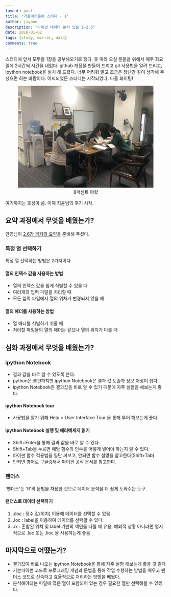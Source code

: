 ```yaml
---
layout: post
title: "거울아거울아 스터디 - 1"
author: jiyoon
description: "파이썬 데이터 분석 입문 1~2.6"
date: 2018-01-02
tags: [study, mirror, data]
comments: true
---
```


스터디에 앞서 모두들 1장을 공부해오기로 했다. 못 따라 오실 분들을 위해서 매주 화요일에 2시간씩 시간을 내었다. github 계정을 만들어 드리고 git 사용법을 알려 드리고, ipython notebook을 설치 해 드렸다. 너무 어려워 말고 조금은 장난감 같이 생각해 주셨으면 하는 바람이다. 어찌되었든 스터디는 시작되었다. 다들 화이팅!  

<center>
<figure>
<img src="/images/mirror-1-1.jpg" alt="views">
<figcaption>8퍼센트 야학</figcaption>
</figure>
</center>

여기까지는 호성이 씀. 이제 지윤님의 후기 시작.

## 요약 과정에서 무엇을 배웠는가?

안영님이 [2.6장 까지의 요약](https://github.com/anohk/analytics_with_python/blob/master/summary/2_csv.md)을 준비해 주셨다. 

### 특정 열 선택하기
특정 열 선택하는 방법은 2가지이다

#### 열의 인덱스 값을 사용하는 방법
- 열의 인덱스 값을 쉽게 식별할 수 있을 때
- 여러개의 입력 파일을 처리할 때
- 모든 입력 파일에서 열의 위차가 변경되지 않을 때

#### 열의 헤더를 사용하는 방법
- 열 헤더를 식별하기 쉬울 때 
- 처리할 파일들의 열의 헤더는 같으나 열의 위치가 다를 때

## 심화 과정에서 무엇을 배웠는가?

### ipython Notebook
- 결과 값을 바로 알 수 있도록 쓴다.
- python은 불편하지만 ipython Notebook은 결과 값 도출과 정보 저장이 쉽다.
- ipython Notebook은 결과값을 바로 알 수 있기 때문에 자주 실험을 해보는게 좋다.

#### ipython Notebook tour
- 사용법을 알기 위해 Help > User Interface Tour 을 통해 투어 해보는게 좋다.

#### ipython Notebook 실행 및 에러메세지 읽기
- Shift+Enter을 통해 결과 값을 바로 알 수 있다.
- Shift+Tab을 누르면 해당 함수의 인수를 어떻게 넣어야 하는지 알 수 있다.
- 파이썬 함수 적용법을 일단 써보고, 안되면 함수 설명을 참고한다(Shift+Tab)
- 안되면 영어로 구글링해서 파이썬 공식 문서를 참고한다.

### 팬더스
'팬더스'는 'R'의 문법을 차용한 것으로 데이터 분석을 더 쉽게 도와주는 도구

#### 팬더스로 데이터 선택하기
1. .iloc : 정수 값(위치) 이용해 데이터를 선택할 수 있음
1. .loc : label을 이용하여 데이터를 선택할 수 있다.
1. .ix : 혼합된 위치 및 label 기반의 색인을 다룰 때 유용, 예외적 상황 아니라면 명시적으로 .loc 또는 .lioc 을 사용하는게 좋음

## 마지막으로 어땠는가?
- 결과값이 바로 나오는 ipython Notebook을 통해 자주 실험 해보는게 좋을 것 같다
- 기본파이썬 코드로 프로그래밍 개념과 문법을 통해 작업 수행하는 방법을 배우고 팬더스 코드로 신속하고 효율적으로 처리하는 방법을 배웠다.
- 분석해야되는 파일에 많은 열이 포함되어 있는 경우 필요한 열만 선택해볼 수 있겠다.
